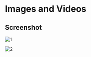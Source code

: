 # Images and Videos

## Screenshot

![1](https://user-images.githubusercontent.com/66585290/143083652-4178d2cb-623a-4092-a7bd-ac4c3a5cbf04.PNG)




![2](https://user-images.githubusercontent.com/66585290/143076721-5021efe1-5b33-405e-8f12-590a83db72b8.PNG)
